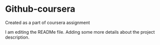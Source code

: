 # Github-coursera
Created as a part of coursera assignment

I am editing the READMe file. Adding some more details about the project description.

